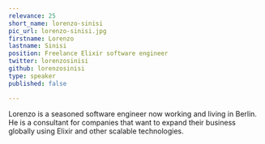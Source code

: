 ```yaml
---
relevance: 25
short_name: lorenzo-sinisi
pic_url: lorenzo-sinisi.jpg
firstname: Lorenzo
lastname: Sinisi
position: Freelance Elixir software engineer
twitter: lorenzosinisi
github: lorenzosinisi
type: speaker
published: false

---
```

<p>Lorenzo is a seasoned software engineer now working and living in Berlin. He is a consultant for companies that want to expand their business globally using Elixir and other scalable technologies. </p>